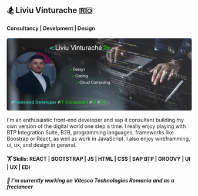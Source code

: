 ## 🏂 Liviu Vinturache 🇷🇴

#### Consultancy | Develpment | Design

![cover](https://github.com/vteliviu/vteliviu/blob/main/cover.jpg)

I'm an enthusiastic front-end developer and sap it consultant building my own version of the digital world one step a time. 
I really enjoy playing with BTP Integration Suite, B2B, programming languages, frameworks like Boostrap or React, as well as work in JavaScript.
I also enjoy wireframming, ui, ux, and design in general.

#### 🏋️  Skills: REACT | BOOTSTRAP | JS | HTML | CSS | SAP BTP | GROOVY | UI | UX | EDI

##### 💼 I'm currently working on Vitesco Technologies Romania and as a freelancer
